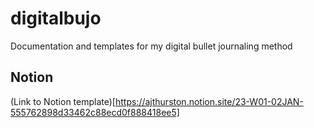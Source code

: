 # digitalbujo
Documentation and templates for my digital bullet journaling method

## Notion
(Link to Notion template)[https://ajthurston.notion.site/23-W01-02JAN-555762898d33462c88ecd0f888418ee5]
